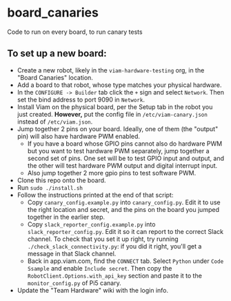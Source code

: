 # board_canaries
Code to run on every board, to run canary tests

## To set up a new board:
- Create a new robot, likely in the `viam-hardware-testing` org, in the "Board Canaries" location.
- Add a board to that robot, whose type matches your physical hardware.
- In the `CONFIGURE -> Builder` tab click the `+` sign and select `Network`. Then set the bind address to port 9090 in `Network`.
- Install Viam on the physical board, per the Setup tab in the robot you just created. **However,** put the config file in `/etc/viam-canary.json` instead of `/etc/viam.json`.
- Jump together 2 pins on your board. Ideally, one of them (the "output" pin) will also have hardware PWM enabled.
  - If you have a board whose GPIO pins cannot also do hardware PWM but you want to test hardware PWM separately, jump together a second set of pins. One set will be to test GPIO input and output, and the other will test hardware PWM output and digital interrupt input.
  - Also jump together 2 more gpio pins to test software PWM.
- Clone this repo onto the board.
- Run `sudo ./install.sh`
- Follow the instructions printed at the end of that script:
  - Copy `canary_config.example.py` into `canary_config.py`. Edit it to use the right location and secret, and the pins on the board you jumped together in the earlier step.
  - Copy `slack_reporter_config.example.py` into `slack_reporter_config.py`. Edit it so it can report to the correct Slack channel. To check that you set it up right, try running `./check_slack_connectivity.py`: if you did it right, you'll get a message in that Slack channel.
  - Back in app.viam.com, find the `CONNECT` tab. Select `Python` under `Code Ssample` and enable `Include secret`. Then copy the `RobotClient.Options.with_api_key` section and paste it to the `monitor_config.py` of Pi5 canary.
- Update the "Team Hardware" wiki with the login info. 
